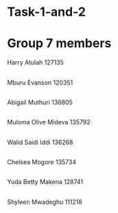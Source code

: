 # Task-1-and-2

##
# Group 7 members
Harry Atulah	127135
##
Mburu Evanson	120351
##
Abigail Muthuri	136805
##
Muloma Olive Mideva	135792
##
Walid Saidi Iddi	136268
##
Chelsea Mogore	135734
##
Yuda Betty Makena	128741
##
Shyleen Mwadeghu	111218

